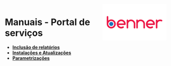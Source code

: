 <img align="right" src="src/images/benner_rgb.png" />

# Manuais - Portal de serviços

* **[Inclusão de relatórios](InclusaoDeRelatorios/readme.md)**
* **[Instalações e Atualizações](InstalacoesAtualizacoes/readme.md)**
* **[Parametrizações](Parametrizacoes/readme.md)**